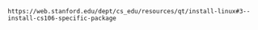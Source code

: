 `https://web.stanford.edu/dept/cs_edu/resources/qt/install-linux#3--install-cs106-specific-package`



